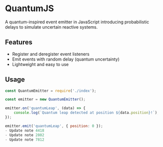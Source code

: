 # QuantumJS

A quantum-inspired event emitter in JavaScript introducing probabilistic delays to simulate uncertain reactive systems.

## Features

- Register and deregister event listeners
- Emit events with random delay (quantum uncertainty)
- Lightweight and easy to use

## Usage

```js
const QuantumEmitter = require('./index');

const emitter = new QuantumEmitter();

emitter.on('quantumLeap', (data) => {
    console.log(`Quantum leap detected at position ${data.position}!`);
});

emitter.emit('quantumLeap', { position: 0 });
- Update note 4418
- Update note 2802
- Update note 7812
